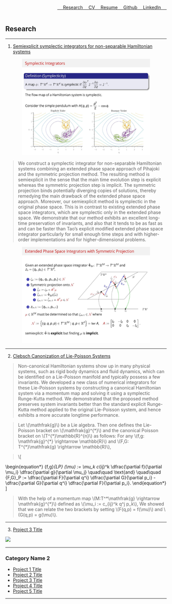 <a href="https://www.linkedin.com/in/buddhika159/" style="float: right;">LinkedIn &emsp;</a> 
<a href="https://github.com/buddhika159" style="float: right;">&emsp; Github &emsp;</a> 
<a href="pdf/Resume.pdf" style="float: right;" >&emsp; Resume</a>
<a href="pdf/Buddhika CV.pdf" style="float: right;" >&emsp; CV</a>
<a href="Research.html" style="float: right;">&emsp; Research</a>
<br><br>



## Research

---

1. [Semiexplicit symplectic integrators for non-separable Hamiltonian systems](https://www.ams.org/journals/mcom/2023-92-339/S0025-5718-2022-03778-9/home.html)

<div style="text-align: center;">
  <img src="images/semiexplicit slide 1.jpg?raw=true" style="width: 400px; height: 300px;" />
</div>

>We construct a symplectic integrator for non-separable Hamiltonian systems combining an extended phase space approach of Pihajoki and the symmetric projection method. The resulting method is semiexplicit in the sense that the main time evolution step is explicit whereas the symmetric projection step is implicit. The symmetric projection binds potentially diverging copies of solutions, thereby remedying the main drawback of the extended phase space approach. Moreover, our semiexplicit method is symplectic in the original phase space. This is in contrast to existing extended phase space integrators, which are symplectic only in the extended phase space. We demonstrate that our method exhibits an excellent long-time preservation of invariants, and also that it tends to be as fast as and can be faster than Tao’s explicit modified extended phase space integrator particularly for small enough time steps and with higher-order implementations and for higher-dimensional problems.

<div style="text-align: center;">
  <img src="images/semiexplicit slide 2.jpg?raw=true" style="width: 400px; height: 300px;" />
</div>

---
2. [Clebsch Canonization of Lie-Poisson Systems](https://www.aimsciences.org/article/doi/10.3934/jgm.2022017)

> <p> Non-canonical Hamiltonian systems show up in many physical systems, such as rigid body dynamics and fluid dynamics, which can be identified on a Lie-Poisson manifold and typically possess a few invariants. We developed a new class of numerical integrators for these Lie-Poisson systems by constructing a canonical Hamiltonian system via a momentum map and solving it using a symplectic Runge-Kutta method. We demonstrated that the proposed method preserves system invariants better than the standard explicit Runge-Kutta method applied to the original Lie-Poisson system, and hence exhibits a more accurate longtime performance. </p>

> <p> Let \(\mathfrak{g}\) be a Lie algebra. Then one defines the Lie-Poisson bracket on \(\mathfrak{g}^{*}\) and the canonical Poisson bracket on \(T^{*}\mathbb{R}^{n}\) as follows: For any \(f,g: \mathfrak{g}^{*} \rightarrow \mathbb{R}\) and \(F,G: T^{*}\mathfrak{g} \rightarrow \mathbb{R}\), </p>

> <p> \[
\begin{equation*} 
\{f,g\}_{LP} (\mu) := \mu_k c_{ij}^k  \dfrac{\partial f}{\partial \mu_i} \dfrac{\partial g}{\partial \mu_j} \quad\quad \text{and} \quad\quad 
\{F,G\}_P := \dfrac{\partial F}{\partial q^i} \dfrac{\partial G}{\partial p_i} - \dfrac{\partial G}{\partial q^i} \dfrac{\partial F}{\partial p_i}.
\end{equation*}
\] </p>

> <p> With the help of a momentum map \(M:T^*\mathfrak{g} \rightarrow \mathfrak{g}^{*}\) defined as \(\mu_i := c_{ij}^k q^j p_k\), We showed that we can relate the two brackets by setting \(F(q,p) = f(\mu)\) and \(G(q,p) = g(\mu)\). </p>



---
3. [Project 3 Title](http://example.com/)
<img src="images/dummy_thumbnail.jpg?raw=true"/>

---

### Category Name 2

- [Project 1 Title](http://example.com/)
- [Project 2 Title](http://example.com/)
- [Project 3 Title](http://example.com/)
- [Project 4 Title](http://example.com/)
- [Project 5 Title](http://example.com/)

---



